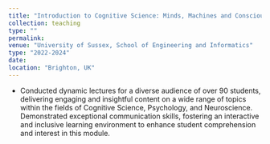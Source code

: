 ```yaml
---
title: "Introduction to Cognitive Science: Minds, Machines and Consciousness "
collection: teaching
type: ""
permalink:
venue: "University of Sussex, School of Engineering and Informatics"
type: "2022-2024"
date: 
location: "Brighton, UK"
---
```


- Conducted dynamic lectures for a diverse audience of over 90 students, delivering engaging and insightful content on a wide range of topics within the fields of Cognitive Science, Psychology, and Neuroscience. Demonstrated exceptional communication skills, fostering an interactive and inclusive learning environment to enhance student comprehension and interest in this module.